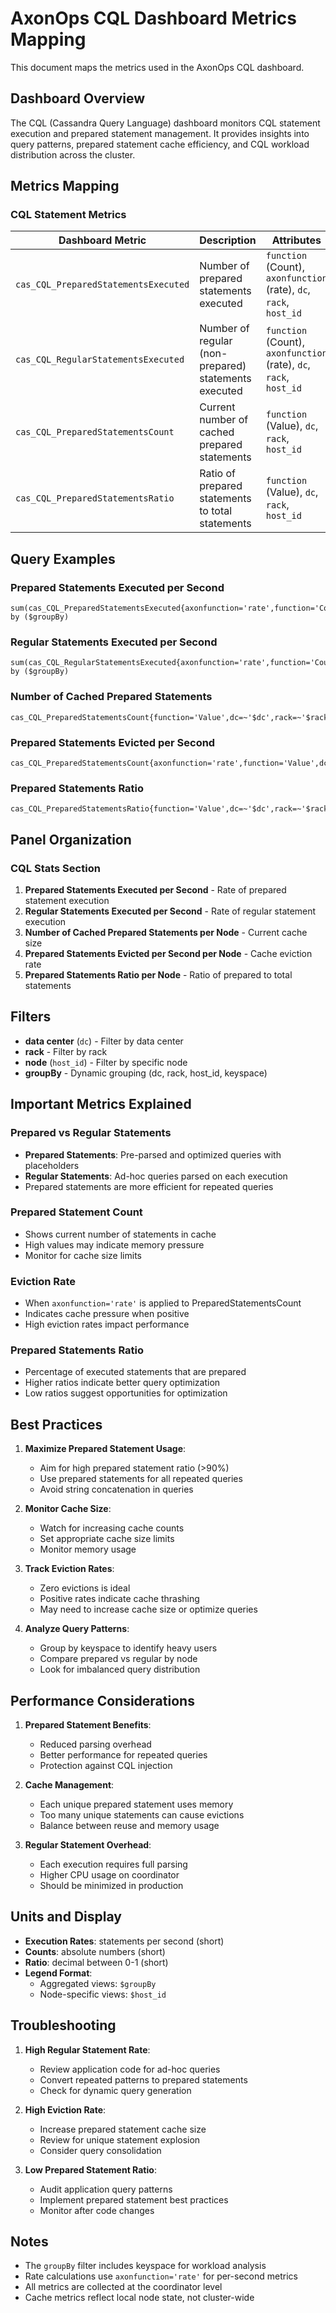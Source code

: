 # AxonOps CQL Dashboard Metrics Mapping

This document maps the metrics used in the AxonOps CQL dashboard.

## Dashboard Overview

The CQL (Cassandra Query Language) dashboard monitors CQL statement execution and prepared statement management. It provides insights into query patterns, prepared statement cache efficiency, and CQL workload distribution across the cluster.

## Metrics Mapping

### CQL Statement Metrics

| Dashboard Metric | Description | Attributes |
|-----------------|-------------|------------|
| `cas_CQL_PreparedStatementsExecuted` | Number of prepared statements executed | `function` (Count), `axonfunction` (rate), `dc`, `rack`, `host_id` |
| `cas_CQL_RegularStatementsExecuted` | Number of regular (non-prepared) statements executed | `function` (Count), `axonfunction` (rate), `dc`, `rack`, `host_id` |
| `cas_CQL_PreparedStatementsCount` | Current number of cached prepared statements | `function` (Value), `dc`, `rack`, `host_id` |
| `cas_CQL_PreparedStatementsRatio` | Ratio of prepared statements to total statements | `function` (Value), `dc`, `rack`, `host_id` |

## Query Examples

### Prepared Statements Executed per Second
```promql
sum(cas_CQL_PreparedStatementsExecuted{axonfunction='rate',function='Count',dc=~'$dc',rack=~'$rack',host_id=~'$host_id'}) by ($groupBy)
```

### Regular Statements Executed per Second
```promql
sum(cas_CQL_RegularStatementsExecuted{axonfunction='rate',function='Count',dc=~'$dc',rack=~'$rack',host_id=~'$host_id'}) by ($groupBy)
```

### Number of Cached Prepared Statements
```promql
cas_CQL_PreparedStatementsCount{function='Value',dc=~'$dc',rack=~'$rack',host_id=~'$host_id'}
```

### Prepared Statements Evicted per Second
```promql
cas_CQL_PreparedStatementsCount{axonfunction='rate',function='Value',dc=~'$dc',rack=~'$rack',host_id=~'$host_id'}
```

### Prepared Statements Ratio
```promql
cas_CQL_PreparedStatementsRatio{function='Value',dc=~'$dc',rack=~'$rack',host_id=~'$host_id'}
```

## Panel Organization

### CQL Stats Section
1. **Prepared Statements Executed per Second** - Rate of prepared statement execution
2. **Regular Statements Executed per Second** - Rate of regular statement execution
3. **Number of Cached Prepared Statements per Node** - Current cache size
4. **Prepared Statements Evicted per Second per Node** - Cache eviction rate
5. **Prepared Statements Ratio per Node** - Ratio of prepared to total statements

## Filters

- **data center** (`dc`) - Filter by data center
- **rack** - Filter by rack
- **node** (`host_id`) - Filter by specific node
- **groupBy** - Dynamic grouping (dc, rack, host_id, keyspace)

## Important Metrics Explained

### Prepared vs Regular Statements
- **Prepared Statements**: Pre-parsed and optimized queries with placeholders
- **Regular Statements**: Ad-hoc queries parsed on each execution
- Prepared statements are more efficient for repeated queries

### Prepared Statement Count
- Shows current number of statements in cache
- High values may indicate memory pressure
- Monitor for cache size limits

### Eviction Rate
- When `axonfunction='rate'` is applied to PreparedStatementsCount
- Indicates cache pressure when positive
- High eviction rates impact performance

### Prepared Statements Ratio
- Percentage of executed statements that are prepared
- Higher ratios indicate better query optimization
- Low ratios suggest opportunities for optimization

## Best Practices

1. **Maximize Prepared Statement Usage**:
   - Aim for high prepared statement ratio (>90%)
   - Use prepared statements for all repeated queries
   - Avoid string concatenation in queries

2. **Monitor Cache Size**:
   - Watch for increasing cache counts
   - Set appropriate cache size limits
   - Monitor memory usage

3. **Track Eviction Rates**:
   - Zero evictions is ideal
   - Positive rates indicate cache thrashing
   - May need to increase cache size or optimize queries

4. **Analyze Query Patterns**:
   - Group by keyspace to identify heavy users
   - Compare prepared vs regular by node
   - Look for imbalanced query distribution

## Performance Considerations

1. **Prepared Statement Benefits**:
   - Reduced parsing overhead
   - Better performance for repeated queries
   - Protection against CQL injection

2. **Cache Management**:
   - Each unique prepared statement uses memory
   - Too many unique statements can cause evictions
   - Balance between reuse and memory usage

3. **Regular Statement Overhead**:
   - Each execution requires full parsing
   - Higher CPU usage on coordinator
   - Should be minimized in production

## Units and Display

- **Execution Rates**: statements per second (short)
- **Counts**: absolute numbers (short)
- **Ratio**: decimal between 0-1 (short)
- **Legend Format**: 
  - Aggregated views: `$groupBy`
  - Node-specific views: `$host_id`

## Troubleshooting

1. **High Regular Statement Rate**:
   - Review application code for ad-hoc queries
   - Convert repeated patterns to prepared statements
   - Check for dynamic query generation

2. **High Eviction Rate**:
   - Increase prepared statement cache size
   - Review for unique statement explosion
   - Consider query consolidation

3. **Low Prepared Statement Ratio**:
   - Audit application query patterns
   - Implement prepared statement best practices
   - Monitor after code changes

## Notes

- The `groupBy` filter includes keyspace for workload analysis
- Rate calculations use `axonfunction='rate'` for per-second metrics
- All metrics are collected at the coordinator level
- Cache metrics reflect local node state, not cluster-wide